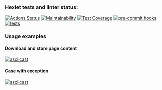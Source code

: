 ### Hexlet tests and linter status:

[![Actions Status](https://github.com/svntmr/python-project-lvl3/workflows/hexlet-check/badge.svg)](https://github.com/svntmr/python-project-lvl3/actions)
[![Maintainability](https://api.codeclimate.com/v1/badges/35b5e114f67b731509c2/maintainability)](https://codeclimate.com/github/svntmr/python-project-lvl3/maintainability)
[![Test Coverage](https://api.codeclimate.com/v1/badges/35b5e114f67b731509c2/test_coverage)](https://codeclimate.com/github/svntmr/python-project-lvl3/test_coverage)
[![pre-commit hooks](https://github.com/svntmr/python-project-lvl3/actions/workflows/pre-commit.yml/badge.svg)](https://github.com/svntmr/python-project-lvl3/actions)
[![tests](https://github.com/svntmr/python-project-lvl3/actions/workflows/pytest.yml/badge.svg)](https://github.com/svntmr/python-project-lvl3/actions)

### Usage examples

#### Download and store page content

[![asciicast](https://asciinema.org/a/W9WTf687IBqg0RLO2DFr86g1Y.svg)](https://asciinema.org/a/W9WTf687IBqg0RLO2DFr86g1Y)

#### Case with exception

[![asciicast](https://asciinema.org/a/CoqL47nsiwJ8zoKnPoAGA4DiC.svg)](https://asciinema.org/a/CoqL47nsiwJ8zoKnPoAGA4DiC)
